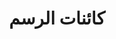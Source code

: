 ﻿---
title: كائنات الرسم
linktitle: الأشكال
type: docs
weight: 130
url: /ar/java/drawing-objects/
---
